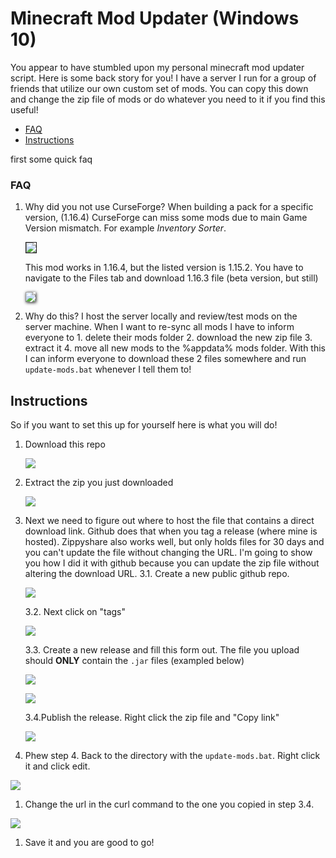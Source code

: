 # Minecraft Mod Updater (Windows 10)

You appear to have stumbled upon my personal minecraft mod updater script. Here is some back story for you! I have a server I run for a group of friends that utilize our own custom set of mods. You can copy this down and change the zip file of mods or do whatever you need to it if you find this useful!

- [FAQ](#FAQ)
- [Instructions](#Instructions)

first some quick faq

### FAQ

1. Why did you not use CurseForge?
   When building a pack for a specific version, (1.16.4) CurseForge can miss some mods due to main Game Version mismatch. For example _Inventory Sorter_.

   <img src="https://i.imgur.com/8Q1Upwz.png" border=1px />

   This mod works in 1.16.4, but the listed version is 1.15.2. You have to navigate to the Files tab and download 1.16.3 file (beta version, but still)

   <img src="https://i.imgur.com/H9hn7dM.png" style="box-shadow: 1px 1px 5px" />

1. Why do this?
   I host the server locally and review/test mods on the server machine. When I want to re-sync all mods I have to inform everyone to 1. delete their mods folder 2. download the new zip file 3. extract it 4. move all new mods to the %appdata% mods folder.
   With this I can inform everyone to download these 2 files somewhere and run `update-mods.bat` whenever I tell them to!

## Instructions

So if you want to set this up for yourself here is what you will do!

1. Download this repo

   ![](https://i.imgur.com/nNEbUhb.png)

1. Extract the zip you just downloaded

   ![](https://i.imgur.com/xI3ll9g.png)

1. Next we need to figure out where to host the file that contains a direct download link. Github does that when you tag a release (where mine is hosted). Zippyshare also works well, but only holds files for 30 days and you can't update the file without changing the URL. I'm going to show you how I did it with github because you can update the zip file without altering the download URL.
   3.1. Create a new public github repo.

   ![](https://i.imgur.com/oAQP5sZ.png)

   3.2. Next click on "tags"

   ![](https://i.imgur.com/bTXjiZQ.png)

   3.3. Create a new release and fill this form out. The file you upload should **ONLY** contain the `.jar` files (exampled below)

   ![](https://i.imgur.com/ZDTM6K8.png)

   ![](https://i.imgur.com/Wmhr5DW.gif)

   3.4.Publish the release. Right click the zip file and "Copy link"

   ![](https://i.imgur.com/9AaSgai.png)

1. Phew step 4. Back to the directory with the `update-mods.bat`. Right click it and click edit.

![](https://i.imgur.com/bA20dKK.png)

1. Change the url in the curl command to the one you copied in step 3.4.

![](https://i.imgur.com/RtSkUCT.png)

1. Save it and you are good to go!
